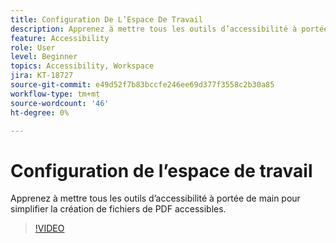 ```yaml
---
title: Configuration De L’Espace De Travail
description: Apprenez à mettre tous les outils d’accessibilité à portée de main pour simplifier la création de fichiers de PDF accessibles
feature: Accessibility
role: User
level: Beginner
topics: Accessibility, Workspace
jira: KT-18727
source-git-commit: e49d52f7b83bccfe246ee69d377f3558c2b30a85
workflow-type: tm+mt
source-wordcount: '46'
ht-degree: 0%

---
```


# Configuration de l’espace de travail

Apprenez à mettre tous les outils d’accessibilité à portée de main pour simplifier la création de fichiers de PDF accessibles.

>[!VIDEO](https://video.tv.adobe.com/v/3471618?quality=12&learn=on&hidetitle=true&captions=fre_fr)
